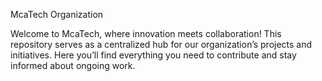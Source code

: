 McaTech Organization

Welcome to McaTech, where innovation meets collaboration! This repository serves as a centralized hub for our organization’s projects and initiatives. Here you’ll find everything you need to contribute and stay informed about ongoing work.
